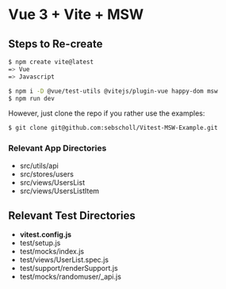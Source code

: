 # Vue 3 + Vite + MSW

## Steps to Re-create

```sh
$ npm create vite@latest
=> Vue
=> Javascript

$ npm i -D @vue/test-utils @vitejs/plugin-vue happy-dom msw
$ npm run dev
```

However, just clone the repo if you rather use the examples:

```sh
$ git clone git@github.com:sebscholl/Vitest-MSW-Example.git
```

### Relevant App Directories

- src/utils/api
- src/stores/users
- src/views/UsersList
- src/views/UsersListItem


## Relevant Test Directories

- **vitest.config.js**
- test/setup.js
- test/mocks/index.js
- test/views/UserList.spec.js
- test/support/renderSupport.js
- test/mocks/randomuser/_api.js
